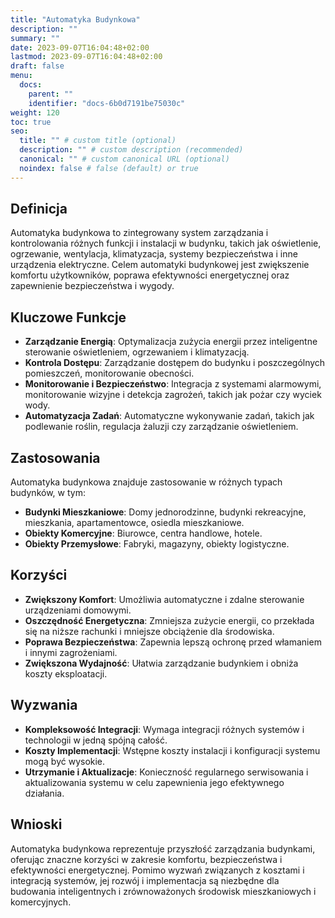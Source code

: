 ```yaml
---
title: "Automatyka Budynkowa"
description: ""
summary: ""
date: 2023-09-07T16:04:48+02:00
lastmod: 2023-09-07T16:04:48+02:00
draft: false
menu:
  docs:
    parent: ""
    identifier: "docs-6b0d7191be75030c"
weight: 120
toc: true
seo:
  title: "" # custom title (optional)
  description: "" # custom description (recommended)
  canonical: "" # custom canonical URL (optional)
  noindex: false # false (default) or true
---
```


## Definicja

Automatyka budynkowa to zintegrowany system zarządzania i kontrolowania różnych funkcji i instalacji w budynku, takich jak oświetlenie, ogrzewanie, wentylacja, klimatyzacja, systemy bezpieczeństwa i inne urządzenia elektryczne. Celem automatyki budynkowej jest zwiększenie komfortu użytkowników, poprawa efektywności energetycznej oraz zapewnienie bezpieczeństwa i wygody.

## Kluczowe Funkcje

- **Zarządzanie Energią**: Optymalizacja zużycia energii przez inteligentne sterowanie oświetleniem, ogrzewaniem i klimatyzacją.
- **Kontrola Dostępu**: Zarządzanie dostępem do budynku i poszczególnych pomieszczeń, monitorowanie obecności.
- **Monitorowanie i Bezpieczeństwo**: Integracja z systemami alarmowymi, monitorowanie wizyjne i detekcja zagrożeń, takich jak pożar czy wyciek wody.
- **Automatyzacja Zadań**: Automatyczne wykonywanie zadań, takich jak podlewanie roślin, regulacja żaluzji czy zarządzanie oświetleniem.

## Zastosowania

Automatyka budynkowa znajduje zastosowanie w różnych typach budynków, w tym:

- **Budynki Mieszkaniowe**: Domy jednorodzinne, budynki rekreacyjne, mieszkania, apartamentowce, osiedla mieszkaniowe.
- **Obiekty Komercyjne**: Biurowce, centra handlowe, hotele.
- **Obiekty Przemysłowe**: Fabryki, magazyny, obiekty logistyczne.

## Korzyści

- **Zwiększony Komfort**: Umożliwia automatyczne i zdalne sterowanie urządzeniami domowymi.
- **Oszczędność Energetyczna**: Zmniejsza zużycie energii, co przekłada się na niższe rachunki i mniejsze obciążenie dla środowiska.
- **Poprawa Bezpieczeństwa**: Zapewnia lepszą ochronę przed włamaniem i innymi zagrożeniami.
- **Zwiększona Wydajność**: Ułatwia zarządzanie budynkiem i obniża koszty eksploatacji.

## Wyzwania

- **Kompleksowość Integracji**: Wymaga integracji różnych systemów i technologii w jedną spójną całość.
- **Koszty Implementacji**: Wstępne koszty instalacji i konfiguracji systemu mogą być wysokie.
- **Utrzymanie i Aktualizacje**: Konieczność regularnego serwisowania i aktualizowania systemu w celu zapewnienia jego efektywnego działania.

## Wnioski

Automatyka budynkowa reprezentuje przyszłość zarządzania budynkami, oferując znaczne korzyści w zakresie komfortu, bezpieczeństwa i efektywności energetycznej. Pomimo wyzwań związanych z kosztami i integracją systemów, jej rozwój i implementacja są niezbędne dla budowania inteligentnych i zrównoważonych środowisk mieszkaniowych i komercyjnych.
